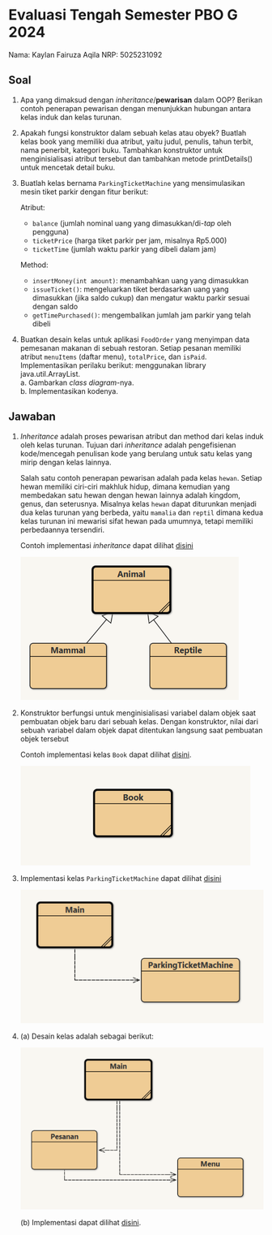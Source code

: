 # Evaluasi Tengah Semester PBO G 2024
Nama: Kaylan Fairuza Aqila
NRP: 5025231092

## Soal

1. Apa yang dimaksud dengan _inheritance_/**pewarisan** dalam OOP? Berikan contoh penerapan pewarisan dengan menunjukkan hubungan antara kelas induk dan kelas turunan.
2. Apakah fungsi konstruktor dalam sebuah kelas atau obyek? Buatlah kelas book yang memiliki dua atribut, yaitu judul, penulis, tahun terbit, nama penerbit, kategori buku. Tambahkan konstruktor untuk menginisialisasi atribut tersebut dan tambahkan metode printDetails() untuk mencetak detail buku.
3. Buatlah kelas bernama `ParkingTicketMachine` yang mensimulasikan mesin tiket parkir dengan fitur berikut:
   
   Atribut:
   - `balance` (jumlah nominal uang yang dimasukkan/di-_tap_ oleh pengguna)
   - `ticketPrice` (harga tiket parkir per jam, misalnya Rp5.000)
   - `ticketTime` (jumlah waktu parkir yang dibeli dalam jam)
   
   Method:
   - `insertMoney(int amount)`: menambahkan uang yang dimasukkan
   - `issueTicket()`: mengeluarkan tiket berdasarkan uang yang dimasukkan (jika saldo cukup) dan mengatur waktu parkir sesuai dengan saldo
   - `getTimePurchased()`: mengembalikan jumlah jam parkir yang telah dibeli
4. Buatkan desain kelas untuk aplikasi `FoodOrder` yang menyimpan data pemesanan makanan di sebuah restoran. Setiap pesanan memiliki atribut `menuItems` (daftar menu), `totalPrice`, dan `isPaid`. Implementasikan perilaku berikut: menggunakan library java.util.ArrayList.<br>
   a. Gambarkan _class diagram_-nya.<br>
   b. Implementasikan kodenya.

## Jawaban
1. _Inheritance_ adalah proses pewarisan atribut dan method dari kelas induk oleh kelas turunan. Tujuan dari _inheritance_ adalah pengefisienan kode/mencegah penulisan kode yang berulang untuk satu kelas yang mirip dengan kelas lainnya.
   
   Salah satu contoh penerapan pewarisan adalah pada kelas `hewan`. Setiap hewan memiliki ciri-ciri makhluk hidup, dimana kemudian yang membedakan satu hewan dengan hewan lainnya adalah kingdom, genus, dan seterusnya. Misalnya kelas `hewan` dapat diturunkan menjadi dua kelas turunan yang berbeda, yaitu `mamalia` dan `reptil` dimana kedua kelas turunan ini mewarisi sifat hewan pada umumnya, tetapi memiliki perbedaannya tersendiri.

   Contoh implementasi _inheritance_ dapat dilihat [disini](No-1)
   
   <img src="No-1/no-1.png">

2. Konstruktor berfungsi untuk menginisialisasi variabel dalam objek saat pembuatan objek baru dari sebuah kelas. Dengan konstruktor, nilai dari sebuah variabel dalam objek dapat ditentukan langsung saat pembuatan objek tersebut
   
   Contoh implementasi kelas `Book` dapat dilihat [disini](No-2).

   <img src="No-2/no-2.png">

3. Implementasi kelas `ParkingTicketMachine` dapat dilihat [disini](No-3)

   <img src="No-3/no-3.png">
   
4. (a) Desain kelas adalah sebagai berikut:
   
   <img src="No-4/no-4.png">
   
   (b) Implementasi dapat dilihat [disini](No-4).
